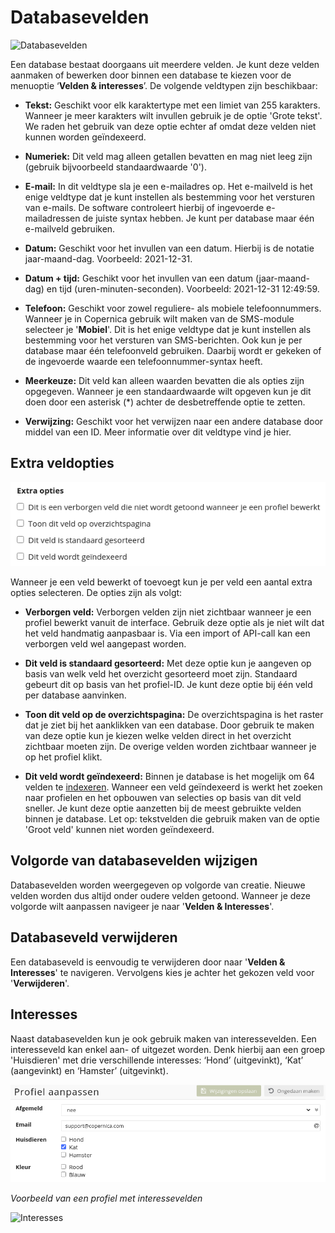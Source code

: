 # Databasevelden

![Databasevelden](https://www.youtube.com/watch?v=5q7TA-mRcr4)

Een database bestaat doorgaans uit meerdere velden. Je kunt deze velden aanmaken of bewerken door binnen een database te kiezen voor de menuoptie ‘**Velden & interesses**’. De volgende veldtypen zijn beschikbaar:

* **Tekst:** Geschikt voor elk karaktertype met een limiet van 255 karakters. Wanneer je meer karakters wilt invullen gebruik je de optie 'Grote tekst'. We raden het gebruik van deze optie echter af omdat deze velden niet kunnen worden geïndexeerd.

* **Numeriek:** Dit veld mag alleen getallen bevatten en mag niet leeg zijn (gebruik bijvoorbeeld standaardwaarde '0').

* **E-mail:** In dit veldtype sla je een e-mailadres op. Het e-mailveld is het enige veldtype dat je kunt instellen als bestemming voor het versturen van e-mails. De software controleert hierbij of ingevoerde e-mailadressen de juiste syntax hebben. Je kunt per database maar één e-mailveld gebruiken.

* **Datum:** Geschikt voor het invullen van een datum. Hierbij is de notatie jaar-maand-dag. Voorbeeld: 2021-12-31.

* **Datum + tijd:** Geschikt voor het invullen van een datum (jaar-maand-dag) en tijd (uren-minuten-seconden). Voorbeeld: 2021-12-31 12:49:59.

* **Telefoon:** Geschikt voor zowel reguliere- als mobiele telefoonnummers. Wanneer je in Copernica gebruik wilt maken van de SMS-module selecteer je '**Mobiel**'. Dit is het enige veldtype dat je kunt instellen als bestemming voor het versturen van SMS-berichten. Ook kun je per database maar één telefoonveld gebruiken. Daarbij wordt er gekeken of de ingevoerde waarde een telefoonnummer-syntax heeft.

* **Meerkeuze:** Dit veld kan alleen waarden bevatten die als opties zijn opgegeven. Wanneer je een standaardwaarde wilt opgeven kun je dit doen door een asterisk (*) achter de desbetreffende optie te zetten.

* **Verwijzing:** Geschikt voor het verwijzen naar een andere database door middel van een ID. Meer informatie over dit veldtype vind je hier.

## Extra veldopties
![Extra veldopties](../images/nl/extraveldopties.png)

Wanneer je een veld bewerkt of toevoegt kun je per veld een aantal extra opties selecteren. De opties zijn als volgt:

* **Verborgen veld:** Verborgen velden zijn niet zichtbaar wanneer je een profiel bewerkt vanuit de interface. Gebruik deze optie als je niet wilt dat het veld handmatig aanpasbaar is. Via een import of API-call kan een verborgen veld wel aangepast worden.

* **Dit veld is standaard gesorteerd:** Met deze optie kun je aangeven op basis van welk veld het overzicht gesorteerd moet zijn. Standaard gebeurt dit op basis van het profiel-ID. Je kunt deze optie bij één veld per database aanvinken.

* **Toon dit veld op de overzichtspagina:** De overzichtspagina is het raster dat je ziet bij het aanklikken van een database. Door gebruik te maken van deze optie kun je kiezen welke velden direct in het overzicht zichtbaar moeten zijn. De overige velden worden zichtbaar wanneer je op het profiel klikt.

* **Dit veld wordt geïndexeerd:** Binnen je database is het mogelijk om 64 velden te [indexeren](./database-field-index). Wanneer een veld geïndexeerd is werkt het zoeken naar profielen en het opbouwen van selecties op basis van dit veld sneller. Je kunt deze optie aanzetten bij de meest gebruikte velden binnen je database. Let op: tekstvelden die gebruik maken van de optie 'Groot veld' kunnen niet worden geïndexeerd.

## Volgorde van databasevelden wijzigen
Databasevelden worden weergegeven op volgorde van creatie. Nieuwe velden worden dus altijd onder oudere velden getoond. Wanneer je deze volgorde wilt aanpassen navigeer je naar '**Velden & Interesses**'.

## Databaseveld verwijderen
Een databaseveld is eenvoudig te verwijderen door naar '**Velden & Interesses**' te navigeren. Vervolgens kies je achter het gekozen veld voor '**Verwijderen**'.

## Interesses
Naast databasevelden kun je ook gebruik maken van interessevelden. Een interesseveld kan enkel aan- of uitgezet worden. Denk hierbij aan een groep 'Huisdieren' met drie verschillende interesses: ‘Hond’ (uitgevinkt), ‘Kat’ (aangevinkt) en ‘Hamster’ (uitgevinkt). 

![Interesses](../images/nl/interesses.png)

*Voorbeeld van een profiel met interessevelden*

![Interesses](https://www.youtube.com/watch?v=rGYSdsvWlDE)

